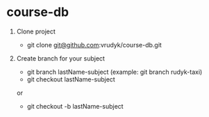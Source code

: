 # course-db

1. Clone project
    * git clone git@github.com:vrudyk/course-db.git
2. Create branch for your subject
    * git branch lastName-subject (example: git branch rudyk-taxi)
    * git checkout lastName-subject
   
   or
    * git checkout -b lastName-subject
   
